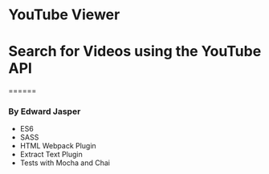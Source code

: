 # YouTube Viewer
# Search for Videos using the YouTube API 
======
### By Edward Jasper

* ES6
* SASS
* HTML Webpack Plugin
* Extract Text Plugin
* Tests with Mocha and Chai